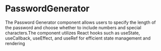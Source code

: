 # PasswordGenerator
The Password Generator component allows users to specify the length of the password and choose whether to include numbers and special characters.The component utilizes React hooks such as useState, useCallback, useEffect, and useRef for efficient state management and rendering
